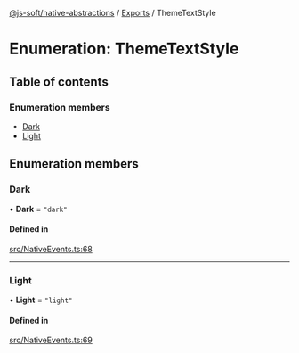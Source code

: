 [@js-soft/native-abstractions](../README.md) / [Exports](../modules.md) / ThemeTextStyle

# Enumeration: ThemeTextStyle

## Table of contents

### Enumeration members

- [Dark](ThemeTextStyle.md#dark)
- [Light](ThemeTextStyle.md#light)

## Enumeration members

### Dark

• **Dark** = `"dark"`

#### Defined in

[src/NativeEvents.ts:68](https://github.com/js-soft/ts-native-access/blob/7416af4/packages/abstractions/src/NativeEvents.ts#L68)

___

### Light

• **Light** = `"light"`

#### Defined in

[src/NativeEvents.ts:69](https://github.com/js-soft/ts-native-access/blob/7416af4/packages/abstractions/src/NativeEvents.ts#L69)
